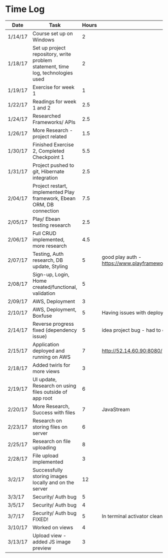 # Time Log

| Date | Task | Hours | Notes|
|------|------|-------|------|
| 1/14/17| Course set up on Windows| 2 | |
| 1/18/17| Set up project repository, write problem statement, time log, technologies used| 2 | |
| 1/19/17| Exercise for week 1  | 1  |   |
| 1/22/17| Readings for week 1 and 2| 2.5 | |
| 1/24/17| Researched Frameworks/ APIs| 2.5 | |
| 1/26/17| More Research - project related| 1.5 | |
| 1/30/17| Finished Exercise 2, Completed Checkpoint 1| 5.5 | |
| 1/31/17| Project pushed to git, Hibernate integration| 2.5 | |
| 2/04/17| Project restart, implemented Play framework, Ebean ORM, DB connection| 7.5 | |
| 2/05/17| Play/ Ebean testing research| 2.5 | |
| 2/06/17| Full CRUD implemented, more research| 4.5 | |
| 2/07/17| Testing, Auth research, DB update, Styling | 5 | good play auth - https://www.playframework.com/documentation/2.1.x/JavaGuide4 |
| 2/08/17| Sign-up, Login, Home created/functional, validation| 5 | |
| 2/09/17| AWS, Deployment | 3 | |
| 2/10/17| AWS, Deployment, Boxfuse | 5 | Having issues with deploying Play app |
| 2/14/17| Reverse progress fixed (dependency issue) | 5 | idea project bug - had to delete .idea directory, reload project |
| 2/15/17| Application deployed and running on AWS | 7 | http://52.14.60.90:8080/ |
| 2/18/17| Added twirls for more views | 3 |  |
| 2/19/17| UI update, Research on using files outside of app root | 6 |  |
| 2/20/17| More Research, Success with files | 7 | JavaStream |
| 2/23/17| Research on storing files on server | 6 |  |
| 2/25/17| Research on file uploading | 8 |  |
| 2/28/17| File upload implemented | 3 |  |
| 3/2/17| Successfully storing images locally and on the server | 12 |  |
| 3/3/17| Security/ Auth bug | 5 |  |
| 3/5/17| Security/ Auth bug | 4 |  |
| 3/7/17| Security/ Auth bug FIXED! | 5 | In terminal activator clean compile |
| 3/10/17| Worked on views | 4 |  |
| 3/13/17| Upload view - added JS image preview | 3 |  |
